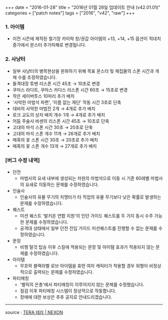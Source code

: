 +++
date = "2016-01-28"
title = "2016년 01월 28일 업데이트 안내 (v42.01.01)"
categories = ["patch notes"]
tags = ["2016", "v42", "raw"]
+++

### 1. 아이템
-  이전 시즌에 제작된 철기장 카이락 창/권갑 아이템의 +13, +14, +15 옵션이 적대치 증가에서 몬스터 추가피해로 변경됩니다.

### 2. 사냥터
-  일부 사냥터의 병목현상을 완화하기 위해 목표 몬스터 및 채집물의 스폰 시간과 개체 수를 조정하였습니다.
  - 돌격대장 튜벤 리스폰 시간 45초 → 10초로 변경
  - 쿠마스 라다트, 쿠마스 카다스 리스폰 시간 60초 → 15초로 변경
  - 작은 세이버투스 10마리 추가 배치
  - '사악한 마법석 파편', '이름 없는 제단' 작동 시간 3초로 단축
  - 데바의 사악한 마법진 2개 → 4개로 추가 배치
  - 로크 교도의 상자 배치 개수 1개 → 4개로 추가 배치
  - 어둠 주술사 바센의 리스폰 시간 45초 → 10초로 단축
  - 고대의 마석 스폰 시간 30초 → 20초로 단축
  - 고대의 마석 스폰 개수 11개 → 26개로 추가 배치
  - 매혹의 꽃 스폰 시간 30초 → 20초로 추가 배치
  - 매혹의 꽃 스폰 개수 13개 → 27개로 추가 배치

### [버그 수정 내역]
- 던전
  - 마법사의 요새 내부에 생성되는 차원의 마법석으로 이동 시 기존 60레벨 마법사의 요새로 이동하는 문제를 수정하였습니다.
- 인술사
  - 인술사의 유물 무기의 치명타가 타 직업의 유물 무기보다 낮은 확률로 발생하는 문제를 수정하였습니다.
- 퀘스트
  - 미션 퀘스트 '발키온 연합 지원'의 인던 가이드 퀘스트를 두 가지 동시 수주 가능한 문제를 수정하였습니다.
  - 공격대 상태에서 일부 던전 진입 가이드 미션퀘스트를 진행할 수 없는 문제를 수정하였습니다.
- 문장
  - 비행 탈것 탑승 이후 스킬에 적용되는 문장 및 아이템 효과가 적용되지 않는 문제를 수정하였습니다.
- 아이템
  - 무흐락 블랙라벨 로브 아이템을 휴먼 여자 캐릭터가 착용할 경우 외형이 비정상적으로 출력되는 문제를 수정하였습니다.
- 파티매칭
  - '벨릭의 은총'에서 파티매칭이 이루어지지 않는 문제를 수정했습니다.
  - 점검 이후 파티매칭 시스템이 정상적으로 작동합니다.
  - 장애에 대한 보상은 추후 공지로 안내드리겠습니다.

----

source : [TERA 테라 | NEXON](http://tera.nexon.com/news/update/view.aspx?n4articlesn=)